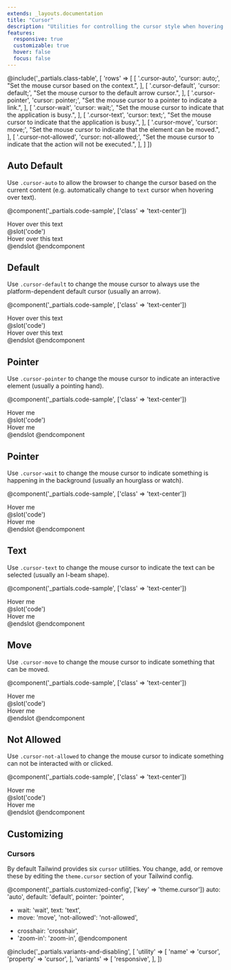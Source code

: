 ```yaml
---
extends: _layouts.documentation
title: "Cursor"
description: "Utilities for controlling the cursor style when hovering over an element."
features:
  responsive: true
  customizable: true
  hover: false
  focus: false
---
```


@include('_partials.class-table', [
  'rows' => [
    [
      '.cursor-auto',
      'cursor: auto;',
      "Set the mouse cursor based on the context.",
    ],
    [
      '.cursor-default',
      'cursor: default;',
      "Set the mouse cursor to the default arrow cursor.",
    ],
    [
      '.cursor-pointer',
      'cursor: pointer;',
      "Set the mouse cursor to a pointer to indicate a link.",
    ],
    [
      '.cursor-wait',
      'cursor: wait;',
      "Set the mouse cursor to indicate that the application is busy.",
    ],
    [
      '.cursor-text',
      'cursor: text;',
      "Set the mouse cursor to indicate that the application is busy.",
    ],
    [
      '.cursor-move',
      'cursor: move;',
      "Set the mouse cursor to indicate that the element can be moved.",
    ],
    [
      '.cursor-not-allowed',
      'cursor: not-allowed;',
      "Set the mouse cursor to indicate that the action will not be executed.",
    ],
  ]
])

## Auto <span class="ml-2 font-semibold text-gray-600 text-sm uppercase tracking-wide">Default</span>

Use `.cursor-auto` to allow the browser to change the cursor based on the current content (e.g. automatically change to `text` cursor when hovering over text).

@component('_partials.code-sample', ['class' => 'text-center'])
<div class="cursor-auto max-w-xs p-2 bg-gray-200 mx-auto">
  Hover over this text
</div>
@slot('code')
<div class="cursor-auto ...">
  Hover over this text
</div>
@endslot
@endcomponent

## Default

Use `.cursor-default` to change the mouse cursor to always use the platform-dependent default cursor (usually an arrow).

@component('_partials.code-sample', ['class' => 'text-center'])
<div class="cursor-default max-w-xs p-2 bg-gray-200 mx-auto">
  Hover over this text
</div>
@slot('code')
<div class="cursor-default ...">
  Hover over this text
</div>
@endslot
@endcomponent

## Pointer

Use `.cursor-pointer` to change the mouse cursor to indicate an interactive element (usually a pointing hand).

@component('_partials.code-sample', ['class' => 'text-center'])
<div class="cursor-pointer max-w-xs p-2 bg-gray-200 mx-auto">
  Hover me
</div>
@slot('code')
<div class="cursor-pointer ...">
  Hover me
</div>
@endslot
@endcomponent

## Pointer

Use `.cursor-wait` to change the mouse cursor to indicate something is happening in the background (usually an hourglass or watch).

@component('_partials.code-sample', ['class' => 'text-center'])
<div class="cursor-wait max-w-xs p-2 bg-gray-200 mx-auto">
  Hover me
</div>
@slot('code')
<div class="cursor-wait ...">
  Hover me
</div>
@endslot
@endcomponent

## Text

Use `.cursor-text` to change the mouse cursor to indicate the text can be selected (usually an I-beam shape).

@component('_partials.code-sample', ['class' => 'text-center'])
<div class="cursor-text max-w-xs p-2 bg-gray-200 mx-auto">
  Hover me
</div>
@slot('code')
<div class="cursor-text ...">
  Hover me
</div>
@endslot
@endcomponent

## Move

Use `.cursor-move` to change the mouse cursor to indicate something that can be moved.

@component('_partials.code-sample', ['class' => 'text-center'])
<div class="cursor-move max-w-xs p-2 bg-gray-200 mx-auto">
  Hover me
</div>
@slot('code')
<div class="cursor-move ...">
  Hover me
</div>
@endslot
@endcomponent

## Not Allowed

Use `.cursor-not-allowed` to change the mouse cursor to indicate something can not be interacted with or clicked.

@component('_partials.code-sample', ['class' => 'text-center'])
<div class="cursor-not-allowed max-w-xs p-2 bg-gray-200 mx-auto">
  Hover me
</div>
@slot('code')
<div class="cursor-not-allowed ...">
  Hover me
</div>
@endslot
@endcomponent

## Customizing

### Cursors

By default Tailwind provides six `cursor` utilities. You change, add, or remove these by editing the `theme.cursor` section of your Tailwind config.

@component('_partials.customized-config', ['key' => 'theme.cursor'])
  auto: 'auto',
  default: 'default',
  pointer: 'pointer',
- wait: 'wait',
  text: 'text',
- move: 'move',
  'not-allowed': 'not-allowed',
+ crosshair: 'crosshair',
+ 'zoom-in': 'zoom-in',
@endcomponent

@include('_partials.variants-and-disabling', [
    'utility' => [
        'name' => 'cursor',
        'property' => 'cursor',
    ],
    'variants' => [
        'responsive',
    ],
])
